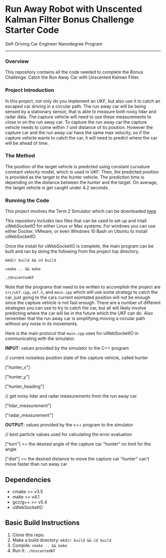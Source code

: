 # Run Away Robot with Unscented Kalman Filter Bonus Challenge Starter Code
Self-Driving Car Engineer Nanodegree Program

---

### Overview

This repository contains all the code needed to complete the Bonus Challenge: Catch the Run Away Car with Unscented Kalman Filter.

### Project Introduction

In this project, not only do you implement an UKF, but also use it to catch an escaped car driving in a circular path.
The run away car will be being sensed by a stationary sensor, that is able to measure both noisy lidar and radar data. The capture vehicle will need to use these measurements to close in on the run away car. To capture the run away car the capture vehicle needs to come within .1 unit distance of its position. However the capture car and the run away car have the same max velocity, so if the capture vehicle wants to catch the car, it will need to predict where the car will be ahead of time.

### The Method

The position of the target vehicle is predicted using constant curvature constant velocity model, which is used in UKF. Then, the predicted position is provided as the target to the hunter vehicle. The prediction time is depending on the distance between the hunter and the target. On average, the target vehicle is get caught under 4.2 seconds. 

### Running the Code

This project involves the Term 2 Simulator which can be downloaded [here](https://github.com/udacity/self-driving-car-sim/releases)

This repository includes two files that can be used to set up and intall uWebSocketIO for either Linux or Mac systems. For windows you can use either Docker, VMware, or even Windows 10 Bash on Ubuntu to install uWebSocketIO.

Once the install for uWebSocketIO is complete, the main program can be built and ran by doing the following from the project top directory.

`mkdir build && cd build`

`cmake .. && make`

`./UnscentedKF`

Note that the programs that need to be written to accomplish the project are `src/ukf.cpp`, `ukf.h`, and `main.cpp` which will use some strategy to catch the car, just going to the cars current esimtated position will not be enough since the capture vehicle is not fast enough. There are a number of different strategies you can use to try to catch the car, but all will likely involve predicting where the car will be in the future which the UKF can do. Also remember that the run away car is simplifying moving a circular path without any noise in its movements.


Here is the main protocol that `main.cpp` uses for uWebSocketIO in communicating with the simulator.

**INPUT**: values provided by the simulator to the C++ program



// current noiseless position state of the capture vehicle, called hunter

["hunter_x"]

["hunter_y"]

["hunter_heading"]

// get noisy lidar and radar measurements from the run away car.

["lidar_measurement"]

["radar_measurement"]


**OUTPUT**: values provided by the c++ program to the simulator

// best particle values used for calculating the error evaluation

["turn"] <= the desired angle of the capture car "hunter" no limit for the angle

["dist"] <= the desired distance to move the capture car "hunter" can't move faster than run away car



## Dependencies

* cmake >= v3.5
* make >= v4.1
* gcc/g++ >= v5.4
* uWebSocketIO

## Basic Build Instructions

1. Clone this repo.
2. Make a build directory: `mkdir build && cd build`
3. Compile: `cmake .. && make`
4. Run it: `./UnscentedKF`
